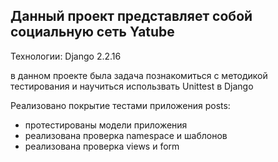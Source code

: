## Данный проект представляет собой социальную сеть Yatube

Технологии:
  Django 2.2.16

в данном проекте была задача познакомиться с методикой тестирования и научиться
использвать Unittest в Django

Реализовано покрытие тестами приложения posts: 
  - протестированы модели приложения
  - реализована проверка namespace и шаблонов
  - реализована проверка views и form 
